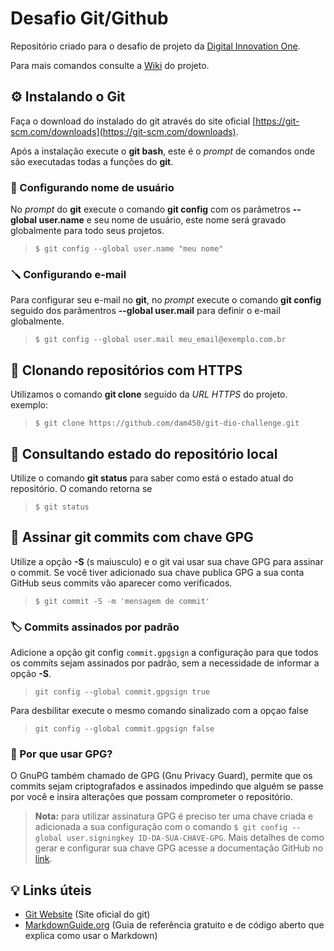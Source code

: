 # Desafio Git/Github

Repositório criado para o desafio de projeto da [Digital Innovation One](web.dio.me).

Para mais comandos consulte a [Wiki](https://github.com/dam450/git-dio-challenge/wiki) do projeto.

## ⚙️ Instalando o Git

Faça o download do instalado do git através do site oficial [https://git-scm.com/downloads](https://git-scm.com/downloads). 

Após a instalação execute o **git bash**, este é o *prompt* de comandos onde são executadas todas a funções do **git**. 

### 🔧 Configurando nome de usuário

No *prompt* do **git** execute o comando **git config** com os parâmetros **--global user.name** e seu nome de usuário, este nome será gravado globalmente para todo seus projetos.

> `$ git config --global user.name "meu nome"`

### 🪛 Configurando e-mail

Para configurar seu e-mail no **git**, no *prompt* execute o comando **git config** seguido dos parâmentros **--global user.mail** para definir o e-mail globalmente.

> `$ git config --global user.mail meu_email@exemplo.com.br`

## 🧬 Clonando repositórios com HTTPS

Utilizamos o comando **git clone** seguido da *URL HTTPS* do projeto.  
exemplo: 

> `$ git clone https://github.com/dam450/git-dio-challenge.git`

## 🔬 Consultando estado do repositório local

Utilize o comando **git status** para saber como está o estado atual do repositório. O comando retorna se 

> `$ git status`

## 🔏 Assinar git commits com chave GPG

Utilize a opção **-S** (s maiusculo) e o git vai usar sua chave GPG para assinar o commit. Se você tiver adicionado sua chave publica GPG a sua conta GitHub seus commits vão aparecer como verificados.

 > `$ git commit -S -m 'mensagem de commit'`
 
 ### 🏷️ Commits assinados por padrão
 
 Adicione a opção git config `commit.gpgsign` a configuração para que todos os commits sejam assinados por padrão, sem a necessidade de informar a opção **-S**.
 
 > `git config --global commit.gpgsign true`

Para desbilitar execute o mesmo comando sinalizado com a opçao false

> `git config --global commit.gpgsign false`

### 🤔 Por que usar GPG?

O GnuPG também chamado de GPG (Gnu Privacy Guard), permite que os commits sejam criptografados e assinados impedindo que alguém se passe por você e insira alterações que possam comprometer o repositório.
> **Nota:** para utilizar assinatura GPG é preciso ter uma chave criada e adicionada a sua configuração com o comando `$ git config --global user.signingkey ID-DA-SUA-CHAVE-GPG`. Mais detalhes de como gerar e configurar sua chave GPG acesse a documentação GitHub no [link](https://docs.github.com/en/authentication/managing-commit-signature-verification/generating-a-new-gpg-key).

## 💡 Links úteis

- [Git Website](https://git-scm.com/) (Site oficial do git)
- [MarkdownGuide.org](https://www.markdownguide.org/) (Guia de referência gratuito e de código aberto que explica como usar o Markdown)


